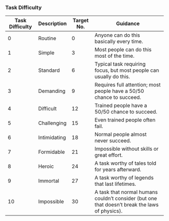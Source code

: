 ### Task Difficulty

<!-- T, ID: 010023 -->

| Task Difficulty | Description  | Target No. | Guidance                                                                                      |
| --------------- | ------------ | ---------- | --------------------------------------------------------------------------------------------- |
| 0               | Routine      | 0          | Anyone can do this basically every time.                                                      |
| 1               | Simple       | 3          | Most people can do this most of the time.                                                     |
| 2               | Standard     | 6          | Typical task requiring focus, but most people can usually do this.                            |
| 3               | Demanding    | 9          | Requires full attention; most people have a 50/50 chance to succeed.                          |
| 4               | Difficult    | 12         | Trained people have a 50/50 chance to succeed.                                                |
| 5               | Challenging  | 15         | Even trained people often fail.                                                               |
| 6               | Intimidating | 18         | Normal people almost never succeed.                                                           |
| 7               | Formidable   | 21         | Impossible without skills or great effort.                                                    |
| 8               | Heroic       | 24         | A task worthy of tales told for years afterward.                                              |
| 9               | Immortal     | 27         | A task worthy of legends that last lifetimes.                                                 |
| 10              | Impossible   | 30         | A task that normal humans couldn’t consider (but one that doesn’t break the laws of physics). |

<!-- /T -->

